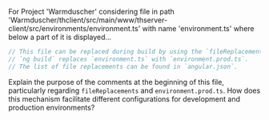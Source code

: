 For Project 'Warmduscher' considering file in path 'Warmduscher/thclient/src/main/www/thserver-client/src/environments/environment.ts' with name 'environment.ts' where below a part of it is displayed...
```typescript
// This file can be replaced during build by using the `fileReplacements` array.
// `ng build` replaces `environment.ts` with `environment.prod.ts`.
// The list of file replacements can be found in `angular.json`.
```
Explain the purpose of the comments at the beginning of this file, particularly regarding `fileReplacements` and `environment.prod.ts`.  How does this mechanism facilitate different configurations for development and production environments?